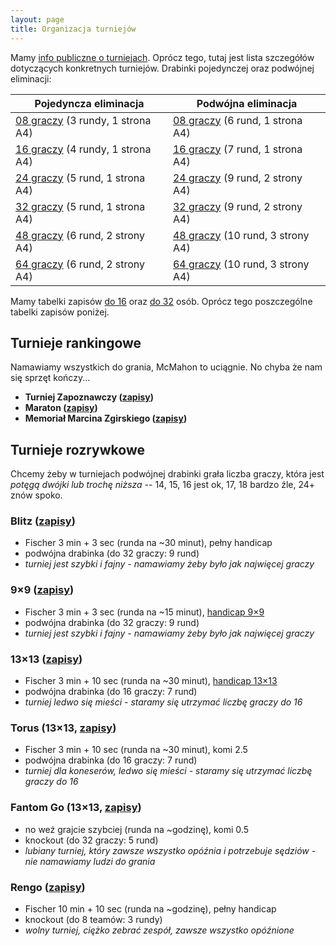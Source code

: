 ```yaml
---
layout: page
title: Organizacja turniejów
---
```


Mamy [info publiczne o turniejach](/turnieje). Oprócz tego, tutaj jest lista szczegółów dotyczących konkretnych turniejów. Drabinki pojedynczej oraz podwójnej eliminacji:

| Pojedyncza eliminacja                                                   | Podwójna eliminacja                                                     |
| ---------------------                                                   | -------------------                                                     |
| [08 graczy](/public/drabinki/single-elim-08.pdf) (3 rundy, 1 strona A4) | [08 graczy](/public/drabinki/double-elim-08.pdf) (6 rund, 1 strona A4)  |
| [16 graczy](/public/drabinki/single-elim-16.pdf) (4 rundy, 1 strona A4) | [16 graczy](/public/drabinki/double-elim-16.pdf) (7 rund, 1 strona A4)  |
| [24 graczy](/public/drabinki/single-elim-24.pdf) (5 rund, 1 strona A4)  | [24 graczy](/public/drabinki/double-elim-24.pdf) (9 rund, 2 strony A4)  |
| [32 graczy](/public/drabinki/single-elim-32.pdf) (5 rund, 1 strona A4)  | [32 graczy](/public/drabinki/double-elim-32.pdf) (9 rund, 2 strony A4)  |
| [48 graczy](/public/drabinki/single-elim-48.pdf) (6 rund, 2 strony A4)  | [48 graczy](/public/drabinki/double-elim-48.pdf) (10 rund, 3 strony A4) |
| [64 graczy](/public/drabinki/single-elim-64.pdf) (6 rund, 2 strony A4)  | [64 graczy](/public/drabinki/double-elim-64.pdf) (10 rund, 3 strony A4) |

Mamy tabelki zapisów [do 16](/public/zapisy/ogolne-zapisy-16.pdf) oraz [do 32](/public/zapisy/ogolne-zapisy-32.pdf) osób. Oprócz tego poszczególne tabelki zapisów poniżej.

## Turnieje rankingowe

Namawiamy wszystkich do grania, McMahon to uciągnie. No chyba że nam się sprzęt kończy...

- **Turniej Zapoznawczy ([zapisy](/public/zapisy/zapisy-zapoznawczy.pdf))**
- **Maraton ([zapisy](/public/zapisy/zapisy-maraton.pdf))**
- **Memoriał Marcina Zgirskiego ([zapisy](/public/zapisy/zapisy-memorial.pdf))**

## Turnieje rozrywkowe

Chcemy żeby w turniejach podwójnej drabinki grała liczba graczy, która jest *potęgą dwójki lub trochę niższa* -- 14, 15, 16 jest ok, 17, 18 bardzo źle, 24+ znów spoko.

### Blitz ([zapisy](/public/zapisy/zapisy-blitz.pdf))
- Fischer 3 min + 3 sec (runda na ~30 minut), pełny handicap
- podwójna drabinka (do 32 graczy: 9 rund)
- *turniej jest szybki i fajny - namawiamy żeby było jak najwięcej graczy*

### 9&times;9 ([zapisy](/public/zapisy/zapisy-9.pdf))
- Fischer 3 min + 3 sec (runda na ~15 minut), [handicap 9&times;9](/public/handi/handi-9.pdf)
- podwójna drabinka (do 32 graczy: 9 rund)
- *turniej jest szybki i fajny - namawiamy żeby było jak najwięcej graczy*

### 13&times;13 ([zapisy](/public/zapisy/zapisy-13.pdf))
- Fischer 3 min + 10 sec (runda na ~30 minut), [handicap 13&times;13](/public/handi/handi-13.pdf)
- podwójna drabinka (do 16 graczy: 7 rund)
- *turniej ledwo się mieści - staramy się utrzymać liczbę graczy do 16*

### Torus (13&times;13, [zapisy](/public/zapisy/zapisy-torus.pdf))
- Fischer 3 min + 10 sec (runda na ~30 minut), komi 2.5
- podwójna drabinka (do 16 graczy: 7 rund)
- *turniej dla koneserów, ledwo się mieści - staramy się utrzymać liczbę graczy do 16*

### Fantom Go (13&times;13, [zapisy](/public/zapisy/zapisy-fantom.pdf))
- no weź grajcie szybciej (runda na ~godzinę), komi 0.5
- knockout (do 32 graczy: 5 rund)
- *lubiany turniej, który zawsze wszystko opóźnia i potrzebuje sędziów - nie namawiamy ludzi do grania*

### Rengo ([zapisy](/public/zapisy/zapisy-rengo.pdf))
- Fischer 10 min + 10 sec (runda na ~godzinę), pełny handicap
- knockout (do 8 teamów: 3 rundy)
- *wolny turniej, ciężko zebrać zespół, zawsze wszystko opóźnione*
